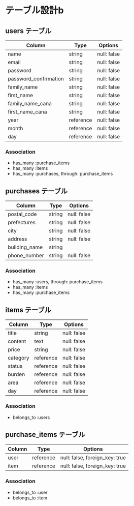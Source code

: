 # テーブル設計b

## users テーブル

| Column                | Type       | Options     |
| --------------------- | ---------- | ----------- |
| name                  | string     | null: false |
| email                 | string     | null: false |
| password              | string     | null: false |
| password_confirmation | string     | null: false |
| family_name           | string     | null: false |
| first_name            | string     | null: false |
| family_name_cana      | string     | null: false |
| first_name_cana       | string     | null: false |
| year                  | reference  | null: false |
| month                 | reference  | null: false |
| day                   | reference  | null: false |

### Association

- has_many :purchase_items
- has_many :items
- has_many :purchases, through: purchase_items

## purchases テーブル
| Column        | Type      | Options     |
| ------------- | --------- | ----------- |
| postal_code   | string    | null: false |
| prefectures   | string    | null: false |
| city          | string    | null: false |
| address       | string    | null: false |
| building_name | string    |             |
| phone_number  | string    | null: false |

### Association

- has_many :users, through: purchase_items
- has_many :items
- has_many :purchase_items

## items テーブル

| Column   | Type      | Options                        |
| -------- | --------- | ------------------------------ |
| title    | string    | null: false                    |
| content  | text    | null: false                    |
| price    | string    | null: false                    |
| category | reference | null: false                    |
| status   | reference | null: false                    |
| burden   | reference | null: false                    |
| area     | reference | null: false                    |
| day      | reference | null: false                    |

### Association

- belongs_to :users

## purchase_items テーブル
| Column   | Type      | Options                        |
| -------- | --------- | ------------------------------ |
| user     | reference | null: false, foreign_key: true |
| item     | reference | null: false, foreign_key: true |

### Association

- belongs_to :user
- belongs_to :item